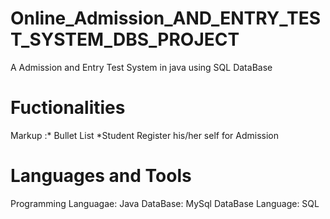 # Online_Admission_AND_ENTRY_TEST_SYSTEM_DBS_PROJECT
A Admission and Entry Test System in java using SQL DataBase

# Fuctionalities
Markup :* Bullet List 
        *Student Register his/her self for Admission
  
# Languages and Tools 
  Programming Languagae: Java
  DataBase: MySql
  DataBase Language: SQL
  
  
  
